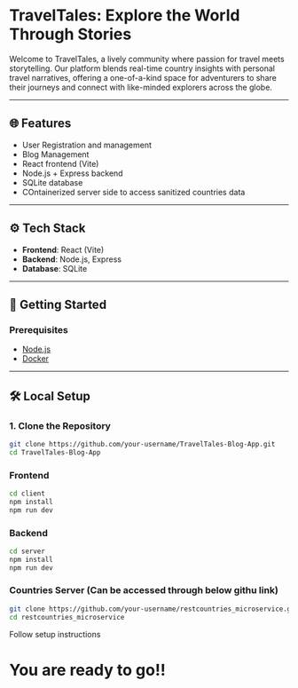 ﻿# TravelTales: Explore the World Through Stories

Welcome to TravelTales, a lively community where passion for travel meets storytelling. Our platform blends real-time country insights with personal travel narratives, offering a one-of-a-kind space for adventurers to share their journeys and connect with like-minded explorers across the globe.

---

## 🌐 Features

- User Registration and management
- Blog Management
- React frontend (Vite)
- Node.js + Express backend
- SQLite database
- COntainerized server side to access sanitized countries data

---

## ⚙️ Tech Stack

- **Frontend**: React (Vite)
- **Backend**: Node.js, Express
- **Database**: SQLite
  
---

## 🚀 Getting Started

### Prerequisites

- [Node.js](https://nodejs.org/)
- [Docker](https://www.docker.com/)

---

## 🛠️ Local Setup

### 1. Clone the Repository

```bash
git clone https://github.com/your-username/TravelTales-Blog-App.git
cd TravelTales-Blog-App
```

### Frontend

```bash
cd client
npm install
npm run dev
```

### Backend

```bash
cd server
npm install
npm run dev
```

### Countries Server (Can be accessed through below githu link)

```bash
git clone https://github.com/your-username/restcountries_microservice.git
cd restcountries_microservice
```
Follow setup instructions

# You are ready to go!!
